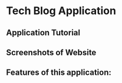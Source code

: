 # Tech Blog Application 

## Application Tutorial

## Screenshots of Website


## Features of this application:
